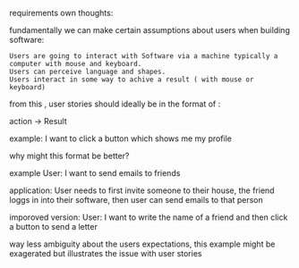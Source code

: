 requirements own thoughts:

fundamentally we can make certain assumptions about users when building software:

    Users are going to interact with Software via a machine typically a computer with mouse and keyboard.
    Users can perceive language and shapes.
    Users interact in some way to achive a result ( with mouse or keyboard)

from this , user stories should ideally be in the format of :

action → Result

example: I want to click a button which shows me my profile

why might this format be better? 

example User: I want to send emails to friends

application: User needs to first invite someone to their house, the friend loggs in into their software, then user can send emails to that person


imporoved version:
User: I want to write the name of a friend and then click a button to send a letter

way less ambiguity about the users expectations, this example might be exagerated but illustrates the issue with user stories